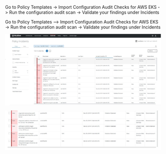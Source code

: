 Go to Policy Templates -> Import Configuration Audit Checks for AWS EKS -> Run the configuration audit scan -> Validate your findings under Incidents


Go to Policy Templates --> Import Configuration Audit Checks for AWS EKS -> Run the configuration audit scan -> Validate your findings under Incidents



![MVCViolations](Capture_MVC-Validation.JPG)

![MVCViolations2](Capture_Violation.JPG)

```

